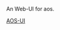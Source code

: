 An Web-UI for aos.

[AOS-UI](https://bgsbea4smxmd47m7nj6j4qwev2rwran4u7enznai6skvqixucwyq.arweave.net/CaQSA5Jl2D59n2p8nkLErqNogbynyNy0CPSVWCL0FbE)
